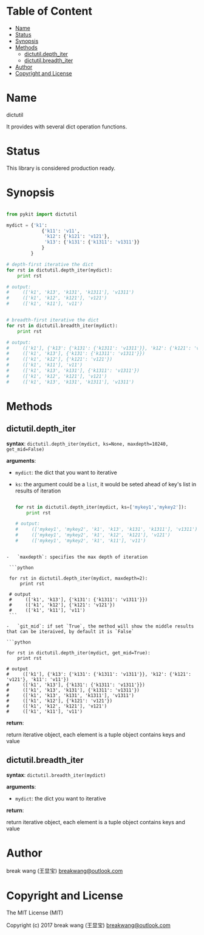 <!-- START doctoc generated TOC please keep comment here to allow auto update -->
<!-- DON'T EDIT THIS SECTION, INSTEAD RE-RUN doctoc TO UPDATE -->
#   Table of Content

- [Name](#name)
- [Status](#status)
- [Synopsis](#synopsis)
- [Methods](#methods)
  - [dictutil.depth_iter](#dictutildepth_iter)
  - [dictutil.breadth_iter](#dictutilbreadth_iter)
- [Author](#author)
- [Copyright and License](#copyright-and-license)

<!-- END doctoc generated TOC please keep comment here to allow auto update -->

#   Name

dictutil

It provides with several dict operation functions.

#   Status

This library is considered production ready.

#   Synopsis

```python

from pykit import dictutil

mydict = {'k1':
             {'k11': 'v11',
              'k12': {'k121': 'v121'},
              'k13': {'k131': {'k1311': 'v1311'}}
             }
         }

# depth-first iterative the dict
for rst in dictutil.depth_iter(mydict):
    print rst

# output:
#     (['k1', 'k13', 'k131', 'k1311'], 'v1311')
#     (['k1', 'k12', 'k121'], 'v121')
#     (['k1', 'k11'], 'v11')


# breadth-first iterative the dict
for rst in dictutil.breadth_iter(mydict):
    print rst

# output:
#     (['k1'], {'k13': {'k131': {'k1311': 'v1311'}}, 'k12': {'k121': 'v121'}, 'k11': 'v11'})
#     (['k1', 'k13'], {'k131': {'k1311': 'v1311'}})
#     (['k1', 'k12'], {'k121': 'v121'})
#     (['k1', 'k11'], 'v11')
#     (['k1', 'k13', 'k131'], {'k1311': 'v1311'})
#     (['k1', 'k12', 'k121'], 'v121')
#     (['k1', 'k13', 'k131', 'k1311'], 'v1311')

```

#   Methods

## dictutil.depth_iter

**syntax**:
`dictutil.depth_iter(mydict, ks=None, maxdepth=10240, get_mid=False)`

**arguments**:

-   `mydict`: the dict that you want to iterative

-   `ks`: the argument could be a `list`,  it would be seted ahead of key's list in results of iteration

    ```python

    for rst in dictutil.depth_iter(mydict, ks=['mykey1','mykey2']):
        print rst

    # output:
    #     (['mykey1', 'mykey2', 'k1', 'k13', 'k131', 'k1311'], 'v1311')
    #     (['mykey1', 'mykey2', 'k1', 'k12', 'k121'], 'v121')
    #     (['mykey1', 'mykey2', 'k1', 'k11'], 'v11')

   ```

-   `maxdepth`: specifies the max depth of iteration

    ```python

    for rst in dictutil.depth_iter(mydict, maxdepth=2):
        print rst

    # output
    #     (['k1', 'k13'], {'k131': {'k1311': 'v1311'}})
    #     (['k1', 'k12'], {'k121': 'v121'})
    #     (['k1', 'k11'], 'v11')
    ```

-   `git_mid`: if set `True`, the method will show the middle results that can be iteraived, by default it is `False`

   ```python

   for rst in dictutil.depth_iter(mydict, get_mid=True):
       print rst

   # output
   #     (['k1'], {'k13': {'k131': {'k1311': 'v1311'}}, 'k12': {'k121': 'v121'}, 'k11': 'v11'})
   #     (['k1', 'k13'], {'k131': {'k1311': 'v1311'}})
   #     (['k1', 'k13', 'k131'], {'k1311': 'v1311'})
   #     (['k1', 'k13', 'k131', 'k1311'], 'v1311')
   #     (['k1', 'k12'], {'k121': 'v121'})
   #     (['k1', 'k12', 'k121'], 'v121')
   #     (['k1', 'k11'], 'v11')

   ```

**return**:

return iterative object, each element is a tuple object contains  keys and value

## dictutil.breadth_iter

**syntax**:
`dictutil.breadth_iter(mydict)`

**arguments**:

-   `mydict`: the dict you want to iterative

**return**:

return iterative object, each element is a tuple object contains  keys and value

#   Author

break wang (王显宝) <breakwang@outlook.com>

#   Copyright and License

The MIT License (MIT)

Copyright (c) 2017 break wang (王显宝) <breakwang@outlook.com>
